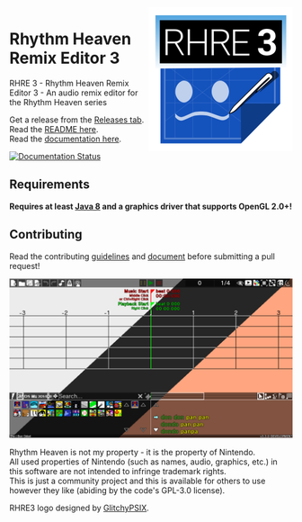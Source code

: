 <img align="right" src="core/assets/images/icon/256.png" height="256" width="256">

# Rhythm Heaven Remix Editor 3
RHRE 3 - Rhythm Heaven Remix Editor 3 - An audio remix editor for the Rhythm Heaven series

Get a release from the [Releases tab](https://github.com/chrislo27/RhythmHeavenRemixEditor2/releases).<br>
Read the [README here](http://rhre.readthedocs.io/en/latest/README/).<br>
Read the [documentation here](http://rhre.readthedocs.io/en/latest/).

[![Documentation Status](https://readthedocs.org/projects/rhre/badge/?version=latest)](http://rhre.readthedocs.io/en/latest/?badge=latest)

## Requirements
**Requires at least [Java 8](https://java.com/en/download/) and a graphics driver that supports OpenGL 2.0+!**<br>

## Contributing
Read the contributing [guidelines](https://github.com/chrislo27/RhythmHeavenRemixEditor2/wiki/Guidelines-and-Syntactical-Requirements) and [document](https://github.com/chrislo27/RhythmHeavenRemixEditor2/blob/dev/.github/CONTRIBUTING.md) before submitting a pull request!

![Palettes screenshot](.github/rhre3palettes.png)

Rhythm Heaven is not my property - it is the property of Nintendo.<br>
All used properties of Nintendo (such as names, audio, graphics, etc.) in this software are not intended to infringe trademark rights.<br>
This is just a community project and this is available for others to use
however they like (abiding by the code's GPL-3.0 license).

RHRE3 logo designed by [GlitchyPSIX](https://www.youtube.com/user/supermarioglitchy33/).
